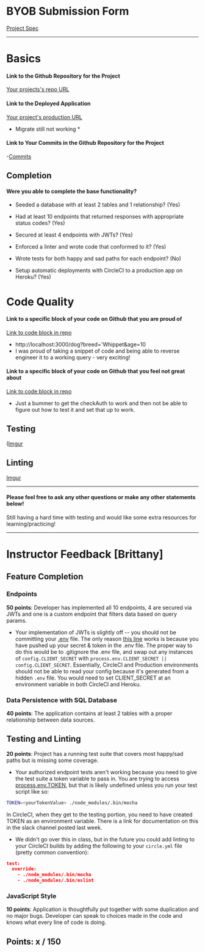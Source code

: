 # BYOB Submission Form

[Project Spec](http://frontend.turing.io/projects/build-your-own-backend.html)

------

# Basics

#### Link to the Github Repository for the Project
[Your projects's repo URL](https://github.com/marissa27/trivia-time)

#### Link to the Deployed Application
[Your project's production URL](https://thetriviabackend.herokuapp.com/)
* Migrate still not working *

#### Link to Your Commits in the Github Repository for the Project

-[Commits](https://github.com/marissa27/trivia-time/commits/master)

## Completion

#### Were you able to complete the base functionality?

* Seeded a database with at least 2 tables and 1 relationship?
(Yes)

* Had at least 10 endpoints that returned responses with appropriate status codes?
(Yes)

* Secured at least 4 endpoints with JWTs?
(Yes)

* Enforced a linter and wrote code that conformed to it?
(Yes)

* Wrote tests for both happy and sad paths for each endpoint?
(No)

* Setup automatic deployments with CircleCI to a production app on Heroku?
(Yes)

# Code Quality

#### Link to a specific block of your code on Github that you are proud of
[Link to code block in repo](https://github.com/marissa27/trivia-time/blob/master/server.js#L99-L109)

* http://localhost:3000/dog?breed='Whippet&age=10
* I was proud of taking a snippet of code and being able to reverse engineer it to a working query - very exciting!

#### Link to a specific block of your code on Github that you feel not great about
[Link to code block in repo](https://github.com/marissa27/trivia-time/blob/master/test/routes.spec.js#L274-L290)

* Just a bummer to get the checkAuth to work and then not be able to figure out how to test it and set that up to work. 

## Testing

([Imgur](http://i.imgur.com/003BTQx.png)

## Linting

[Imgur](http://i.imgur.com/yDKNidp.png)

-----

#### Please feel free to ask any other questions or make any other statements below!

Still having a hard time with testing and would like some extra resources for learning/practicing!

-----

# Instructor Feedback [Brittany]

## Feature Completion

### Endpoints
**50 points**: Developer has implemented all 10 endpoints, 4 are secured via JWTs and one is a custom endpoint that filters data based on query params.

* Your implementation of JWTs is slightly off -- you should not be committing your [.env](https://github.com/marissa27/trivia-time/blob/master/.env) file. The only reason [this line](https://github.com/marissa27/trivia-time/blob/master/server.js#L30) works is because you have pushed up your secret & token in the .env file. The proper way to do this would be to .gitignore the .env file, and swap out any instances of `config.CLIENT_SECRET` with `process.env.CLIENT_SECRET || config.CLIENT_SECRET`. Essentially, CircleCI and Production environments should not be able to read your config because it's generated from a hidden `.env` file. You would need to set CLIENT_SECRET at an environment variable in both CircleCI and Heroku.

### Data Persistence with SQL Database
**40 points**: The application contains at least 2 tables with a proper relationship between data sources.

## Testing and Linting

**20 points**: Project has a running test suite that covers most happy/sad paths but is missing some coverage.

* Your authorized endpoint tests aren't working because you need to give the test suite a token variable to pass in. You are trying to access [process.env.TOKEN](https://github.com/marissa27/trivia-time/blob/master/test/routes.spec.js#L239), but that is likely undefined unless you run your test script like so:

```bash
TOKEN=<yourTokenValue> ./node_modules/.bin/mocha
```

In CircleCI, when they get to the testing portion, you need to have created TOKEN as an environment variable. There is a link for documentation on this in the slack channel posted last week.

* We didn't go over this in class, but in the future you could add linting to your CircleCI builds by adding the following to your `circle.yml` file (pretty common convention):

```json
test:
  override:
    - ./node_modules/.bin/mocha
    - ./node_modules/.bin/eslint
```

### JavaScript Style
**10 points**: Application is thoughtfully put together with some duplication and no major bugs. Developer can speak to choices made in the code and knows what every line of code is doing.


## Points: x / 150
